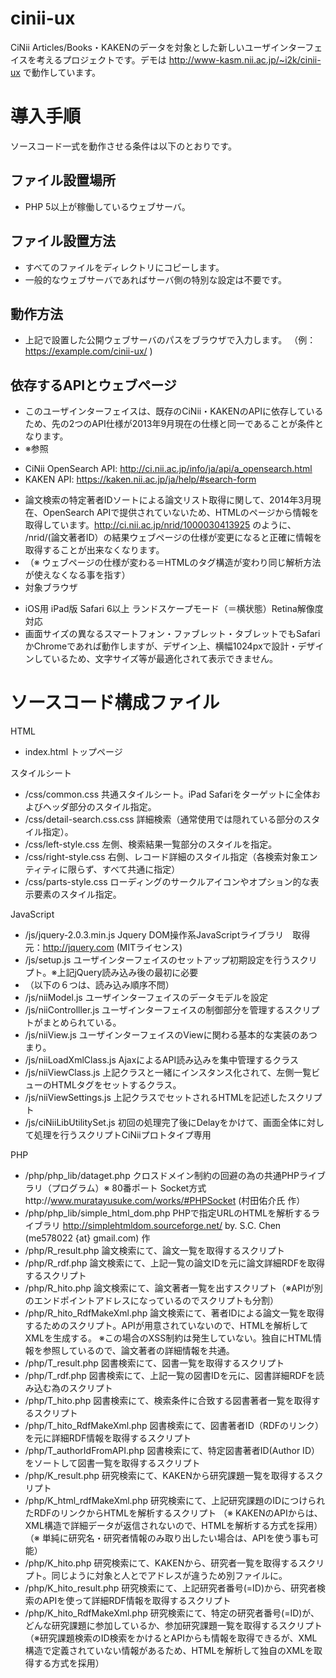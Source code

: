 cinii-ux
========

CiNii Articles/Books・KAKENのデータを対象とした新しいユーザインターフェイスを考えるプロジェクトです。デモは http://www-kasm.nii.ac.jp/~i2k/cinii-ux で動作しています。

# 導入手順
ソースコード一式を動作させる条件は以下のとおりです。

## ファイル設置場所
* PHP 5以上が稼働しているウェブサーバ。

## ファイル設置方法
* すべてのファイルをディレクトリにコピーします。
* 一般的なウェブサーバであればサーバ側の特別な設定は不要です。

## 動作方法
* 上記で設置した公開ウェブサーバのパスをブラウザで入力します。
（例： https://example.com/cinii-ux/ )

## 依存するAPIとウェブページ
* このユーザインターフェイスは、既存のCiNii・KAKENのAPIに依存しているため、先の2つのAPI仕様が2013年9月現在の仕様と同一であることが条件となります。
* ※参照
- CiNii OpenSearch API: http://ci.nii.ac.jp/info/ja/api/a_opensearch.html
- KAKEN API: https://kaken.nii.ac.jp/ja/help/#search-form
* 論文検索の特定著者IDソートによる論文リスト取得に関して、2014年3月現在、OpenSearch APIで提供されていないため、HTMLのページから情報を取得しています。http://ci.nii.ac.jp/nrid/1000030413925 のように、 /nrid/(論文著者ID）の結果ウェブページの仕様が変更になると正確に情報を取得することが出来なくなります。
* （※ ウェブページの仕様が変わる＝HTMLのタグ構造が変わり同じ解析方法が使えなくなる事を指す）
* 対象ブラウザ
- iOS用 iPad版 Safari 6以上 ランドスケープモード（＝横状態）Retina解像度対応
- 画面サイズの異なるスマートフォン・ファブレット・タブレットでもSafariかChromeであれば動作しますが、デザイン上、横幅1024pxで設計・デザインしているため、文字サイズ等が最適化されて表示できません。

# ソースコード構成ファイル

HTML

* index.html
トップページ

スタイルシート

* /css/common.css
共通スタイルシート。iPad Safariをターゲットに全体およびヘッダ部分のスタイル指定。
* /css/detail-search.css.css
詳細検索（通常使用では隠れている部分のスタイル指定）。
* /css/left-style.css
左側、検索結果一覧部分のスタイルを指定。
* /css/right-style.css
右側、レコード詳細のスタイル指定（各検索対象エンティティに限らず、すべて共通に指定） 
* /css/parts-style.css
ローディングのサークルアイコンやオプション的な表示要素のスタイル指定。

JavaScript

* /js/jquery-2.0.3.min.js
Jquery DOM操作系JavaScriptライブラリ　取得元：http://jquery.com (MITライセンス)
* /js/setup.js
ユーザインターフェイスのセットアップ初期設定を行うスクリプト。※上記jQuery読み込み後の最初に必要
* （以下の６つは、読み込み順序不問）
* /js/niiModel.js
ユーザインターフェイスのデータモデルを設定
* /js/niiControlller.js
ユーザインターフェイスの制御部分を管理するスクリプトがまとめられている。
* /js/niiView.js
ユーザインターフェイスのViewに関わる基本的な実装のあつまり。
* /js/niiLoadXmlClass.js
AjaxによるAPI読み込みを集中管理するクラス
* /js/niiViewClass.js
上記クラスと一緒にインスタンス化されて、左側一覧ビューのHTMLタグをセットするクラス。
* /js/niiViewSettings.js
上記クラスでセットされるHTMLを記述したスクリプト
* /js/ciNiiLibUtilitySet.js
初回の処理完了後にDelayをかけて、画面全体に対して処理を行うスクリプトCiNiiプロトタイプ専用

PHP

* /php/php_lib/dataget.php
クロスドメイン制約の回避の為の共通PHPライブラリ（プログラム）※ 80番ポート Socket方式http://www.muratayusuke.com/works/#PHPSocket (村田佑介氏 作）
* /php/php_lib/simple_html_dom.php
PHPで指定URLのHTMLを解析するライブラリ
http://simplehtmldom.sourceforge.net/ by. S.C. Chen (me578022 {at} gmail.com)  作
* /php/R_result.php
論文検索にて、論文一覧を取得するスクリプト
*  /php/R_rdf.php
論文検索にて、上記一覧の論文IDを元に論文詳細RDFを取得するスクリプト
*  /php/R_hito.php
論文検索にて、論文著者一覧を出すスクリプト（※APIが別のエンドポイントアドレスになっているのでスクリプトも分割）
* /php/R_hito_RdfMakeXml.php
論文検索にて、著者IDによる論文一覧を取得するためのスクリプト。APIが用意されていないので、HTMLを解析してXMLを生成する。
※この場合のXSS制約は発生していない。独自にHTML情報を参照しているので、論文著者の詳細情報を共通。
* /php/T_result.php
図書検索にて、図書一覧を取得するスクリプト
* /php/T_rdf.php
図書検索にて、上記一覧の図書IDを元に、図書詳細RDFを読み込む為のスクリプト
* /php/T_hito.php
図書検索にて、検索条件に合致する図書著者一覧を取得するスクリプト
* /php/T_hito_RdfMakeXml.php
図書検索にて、図書著者ID（RDFのリンク）を元に詳細RDF情報を取得するスクリプト
* /php/T_authorIdFromAPI.php
図書検索にて、特定図書著者ID(Author ID）をソートして図書一覧を取得するスクリプト
* /php/K_result.php
研究検索にて、KAKENから研究課題一覧を取得するスクリプト
* /php/K_html_rdfMakeXml.php
研究検索にて、上記研究課題のIDにつけられたRDFのリンクからHTMLを解析するスクリプト
（※ KAKENのAPIからは、XML構造で詳細データが返信されないので、HTMLを解析する方式を採用）
（※ 単純に研究名・研究者情報のみ取り出したい場合は、APIを使う事も可能）
* /php/K_hito.php
研究検索にて、KAKENから、研究者一覧を取得するスクリプト。同じように対象と人とでアドレスが違うため別ファイルに。
* /php/K_hito_result.php
研究検索にて、上記研究者番号(=ID)から、研究者検索のAPIを使って詳細RDF情報を取得するスクリプト
* /php/K_hito_RdfMakeXml.php
研究検索にて、特定の研究者番号(=ID)が、どんな研究課題に参加しているか、参加研究課題一覧を取得するスクリプト
（※研究課題検索のID検索をかけるとAPIからも情報を取得できるが、XML構造で定義されていない情報があるため、HTMLを解析して独自のXMLを取得する方式を採用）

